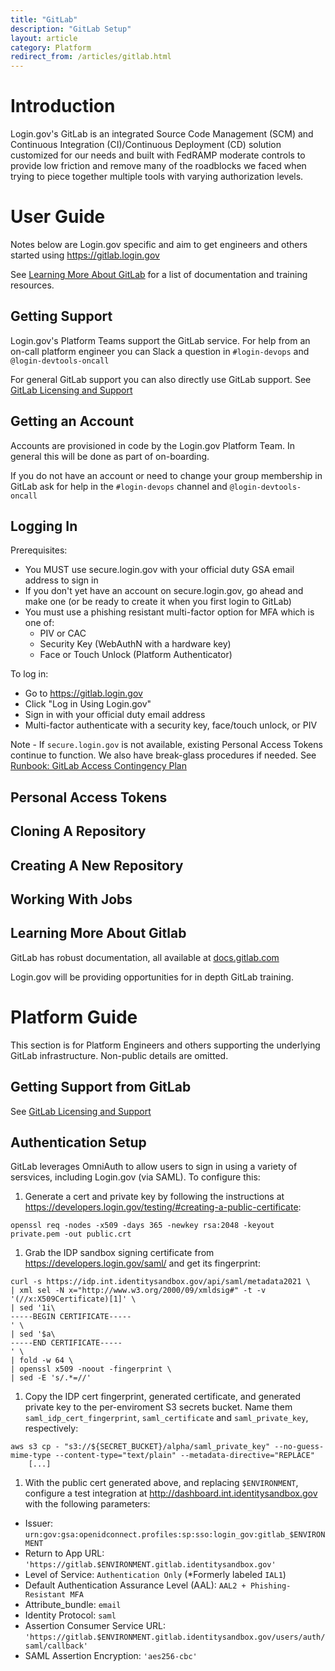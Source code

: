 ```yaml
---
title: "GitLab"
description: "GitLab Setup"
layout: article
category: Platform
redirect_from: /articles/gitlab.html
---
```


# Introduction

Login.gov's GitLab is an integrated Source Code Management (SCM) and Continuous Integration (CI)/Continuous Deployment (CD)
solution customized for our needs and built with FedRAMP moderate controls to provide low friction and
remove many of the roadblocks we faced when trying to piece together multiple tools with varying
authorization levels.

# User Guide

Notes below are Login.gov specific and aim to get engineers and others started
using https://gitlab.login.gov

See [Learning More About GitLab](#learning-more-about-gitlab) for a list of
documentation and training resources.

## Getting Support

Login.gov's Platform Teams support the GitLab service.  For help from an on-call
platform engineer you can Slack a question in `#login-devops` and `@login-devtools-oncall`

For general GitLab support you can also directly use GitLab support.
See [GitLab Licensing and Support](https://github.com/18F/identity-devops/wiki/GitLab-Ultimate-Licensing-and-Support)

## Getting an Account

Accounts are provisioned in code by the Login.gov Platform Team.  In general
this will be done as part of on-boarding.

If you do not have an account or need to change your group membership in
GitLab ask for help in the `#login-devops` channel and `@login-devtools-oncall`

## Logging In

Prerequisites:
* You MUST use secure.login.gov with your official duty GSA email address to sign in
* If you don't yet have an account on secure.login.gov, go ahead and make one (or be
  ready to create it when you first login to GitLab)
* You must use a phishing resistant multi-factor option for MFA which is one of:
  * PIV or CAC
  * Security Key (WebAuthN with a hardware key)
  * Face or Touch Unlock (Platform Authenticator)

To log in:
* Go to https://gitlab.login.gov
* Click "Log in Using Login.gov"
* Sign in with your official duty email address
* Multi-factor authenticate with a security key, face/touch unlock, or PIV

Note - If `secure.login.gov` is not available, existing Personal Access Tokens
continue to function.  We also have break-glass procedures if needed.
See [Runbook: GitLab Access Contingency Plan](https://github.com/18F/identity-devops/wiki/Runbook:-Gitlab-Access-Contingency-Plan)

## Personal Access Tokens

## Cloning A Repository

## Creating A New Repository

## Working With Jobs

## Learning More About Gitlab

GitLab has robust documentation, all available at [docs.gitlab.com](https://docs.gitlab.com/)

Login.gov will be providing opportunities for in depth GitLab training.

# Platform Guide

This section is for Platform Engineers and others supporting the underlying
GitLab infrastructure.  Non-public details are omitted.

## Getting Support from GitLab

See [GitLab Licensing and Support](https://github.com/18F/identity-devops/wiki/GitLab-Ultimate-Licensing-and-Support)

## Authentication Setup

GitLab leverages OmniAuth to allow users to sign in using a variety of sersvices, including Login.gov (via SAML). To configure this:

1. Generate a cert and private key by following the instructions at <https://developers.login.gov/testing/#creating-a-public-certificate>:
```
openssl req -nodes -x509 -days 365 -newkey rsa:2048 -keyout private.pem -out public.crt
```

1. Grab the IDP sandbox signing certificate from <https://developers.login.gov/saml/> and get its fingerprint:
```
curl -s https://idp.int.identitysandbox.gov/api/saml/metadata2021 \
| xml sel -N x="http://www.w3.org/2000/09/xmldsig#" -t -v '(//x:X509Certificate)[1]' \
| sed '1i\
-----BEGIN CERTIFICATE-----
' \
| sed '$a\
-----END CERTIFICATE-----
' \
| fold -w 64 \
| openssl x509 -noout -fingerprint \
| sed -E 's/.*=//'
```

1. Copy the IDP cert fingerprint, generated certificate, and generated private key to the per-enviroment S3 secrets bucket. Name them `saml_idp_cert_fingerprint`, `saml_certificate` and `saml_private_key`, respectively:
```
aws s3 cp - "s3://${SECRET_BUCKET}/alpha/saml_private_key" --no-guess-mime-type --content-type="text/plain" --metadata-directive="REPLACE"
    [...]
```

1. With the public cert generated above, and replacing `$ENVIRONMENT`, configure a test integration at http://dashboard.int.identitysandbox.gov with the following parameters:
  - Issuer: `urn:gov:gsa:openidconnect.profiles:sp:sso:login_gov:gitlab_$ENVIRONMENT`
  - Return to App URL: `'https://gitlab.$ENVIRONMENT.gitlab.identitysandbox.gov'`
  - Level of Service:  `Authentication Only` (*Formerly labeled `IAL1`)
  - Default Authentication Assurance Level (AAL): `AAL2 + Phishing-Resistant MFA`
  - Attribute_bundle: `email`
  - Identity Protocol: `saml`
  - Assertion Consumer Service URL: `'https://gitlab.$ENVIRONMENT.gitlab.identitysandbox.gov/users/auth/saml/callback'`
  - SAML Assertion Encryption: `'aes256-cbc'`
